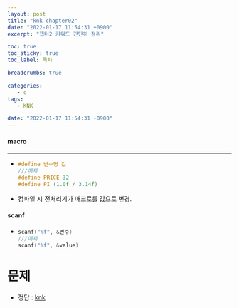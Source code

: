 ```yaml
---
layout: post
title: "knk chapter02"
date: "2022-01-17 11:54:31 +0900"
excerpt: "챕터2 키워드 간단히 정리"

toc: true
toc_sticky: true
toc_label: 목차

breadcrumbs: true

categories:
   - c 
tags:
   - KNK

date: "2022-01-17 11:54:31 +0900"
---
```


#### macro 
--- 
- 
    ```c
    #define 변수명 값
    ///예제
    #define PRICE 32
    #define PI (1.0f / 3.14f)
    ```
- 컴파일 시 전처리기가 매크로를 값으로 변경.  

#### scanf
- 
    ```c
    scanf("%f", &변수)
    ///예제 
    scanf("%f", &value)
    ```

# 문제
- 정답 : [knk](http://knking.com/books/c2/answers/index.html)



